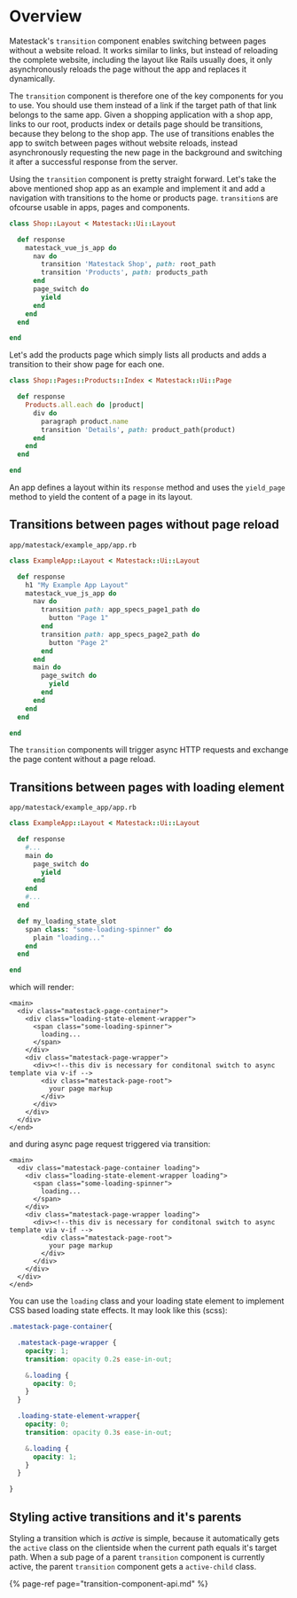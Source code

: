 # Overview

Matestack's `transition` component enables switching between pages without a website reload. It works similar to links, but instead of reloading the complete website, including the layout like Rails usually does, it only asynchronously reloads the page without the app and replaces it dynamically.

The `transition` component is therefore one of the key components for you to use. You should use them instead of a link if the target path of that link belongs to the same app. Given a shopping application with a shop app, links to our root, products index or details page should be transitions, because they belong to the shop app. The use of transitions enables the app to switch between pages without website reloads, instead asynchronously requesting the new page in the background and switching it after a successful response from the server.

Using the `transition` component is pretty straight forward. Let's take the above mentioned shop app as an example and implement it and add a navigation with transitions to the home or products page. `transition`s are ofcourse usable in apps, pages and components.

```ruby
class Shop::Layout < Matestack::Ui::Layout

  def response
    matestack_vue_js_app do
      nav do
        transition 'Matestack Shop', path: root_path
        transition 'Products', path: products_path
      end
      page_switch do
        yield
      end
    end
  end

end
```

Let's add the products page which simply lists all products and adds a transition to their show page for each one.

```ruby
class Shop::Pages::Products::Index < Matestack::Ui::Page

  def response
    Products.all.each do |product|
      div do
        paragraph product.name
        transition 'Details', path: product_path(product)
      end
    end
  end

end
```

An app defines a layout within its `response` method and uses the `yield_page` method to yield the content of a page in its layout.

## Transitions between pages without page reload

`app/matestack/example_app/app.rb`

```ruby
class ExampleApp::Layout < Matestack::Ui::Layout

  def response
    h1 "My Example App Layout"
    matestack_vue_js_app do
      nav do
        transition path: app_specs_page1_path do
          button "Page 1"
        end
        transition path: app_specs_page2_path do
          button "Page 2"
        end
      end
      main do
        page_switch do
          yield
        end
      end
    end
  end

end
```

The `transition` components will trigger async HTTP requests and exchange the page content without a page reload.

## Transitions between pages with loading element

`app/matestack/example_app/app.rb`

```ruby
class ExampleApp::Layout < Matestack::Ui::Layout

  def response
    #...
    main do
      page_switch do
        yield
      end
    end
    #...
  end

  def my_loading_state_slot
    span class: "some-loading-spinner" do
      plain "loading..."
    end
  end

end
```

which will render:

```markup
<main>
  <div class="matestack-page-container">
    <div class="loading-state-element-wrapper">
      <span class="some-loading-spinner">
        loading...
      </span>
    </div>
    <div class="matestack-page-wrapper">
      <div><!--this div is necessary for conditonal switch to async template via v-if -->
        <div class="matestack-page-root">
          your page markup
        </div>
      </div>
    </div>
  </div>
</end>
```

and during async page request triggered via transition:

```markup
<main>
  <div class="matestack-page-container loading">
    <div class="loading-state-element-wrapper loading">
      <span class="some-loading-spinner">
        loading...
      </span>
    </div>
    <div class="matestack-page-wrapper loading">
      <div><!--this div is necessary for conditonal switch to async template via v-if -->
        <div class="matestack-page-root">
          your page markup
        </div>
      </div>
    </div>
  </div>
</end>
```

You can use the `loading` class and your loading state element to implement CSS based loading state effects. It may look like this \(scss\):

```css
.matestack-page-container{

  .matestack-page-wrapper {
    opacity: 1;
    transition: opacity 0.2s ease-in-out;

    &.loading {
      opacity: 0;
    }
  }

  .loading-state-element-wrapper{
    opacity: 0;
    transition: opacity 0.3s ease-in-out;

    &.loading {
      opacity: 1;
    }
  }

}
```

## Styling active transitions and it's parents

Styling a transition which is _active_ is simple, because it automatically gets the `active` class on the clientside when the current path equals it's target path. When a sub page of a parent `transition` component is currently active, the parent `transition` component gets a `active-child` class.

{% page-ref page="transition-component-api.md" %}
